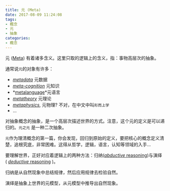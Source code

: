 ```yaml
---
title: 元 (Meta)
date: 2017-08-09 11:24:08
tags:
- 概念
- 元
- 抽象
categories:
- 概念
---
```


元 ([Meta](https://en.wikipedia.org/wiki/Meta)) 有着诸多含义。这里只取的逻辑上的含义，指：事物高层次的抽象。

通常说`元`的对象有许多：

- *[metadata](https://en.wikipedia.org/wiki/Metadata)* 元数据
- *[meta-cognition](https://en.wikipedia.org/wiki/Meta-cognition)* 元知识
- *[metalanguage](https://en.wikipedia.org/wiki/Metalanguage)*元语言
- *[metatheory](https://en.wikipedia.org/wiki/Metatheory)* 元理论
- *[metaphysics](https://en.wikipedia.org/wiki/Metaphysics_(Aristotle))*, 元物理? 不对，在中文中叫`形而上学`
- ...

对抽象概念的抽象，是一个高层次描述世界的方式。注意，这个元的定义是可以递归的。`元之元` 是一种二次抽象。

`元`作为理清概念的第一篇，你会发现，回归到原始的定义，要把核心的概念定义清楚，追根究底，非常困难。这得从哲学，逻辑，语言，认知等领域的入手...

要理解世界，正好对应着逻辑上的两种方法：归纳([*abductive* reasoning](https://en.wikipedia.org/wiki/Abductive_reasoning))与演绎( [*deductive* reasoning](https://en.wikipedia.org/wiki/Deductive_reasoning) )。

归纳是从自然现象中总结规律，然后应用规律去检验自然。

演绎是抽象上世界的元模型，从元模型中推导出自然现象。